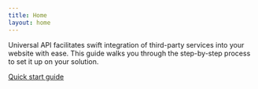 ```yaml
---
title: Home
layout: home
---
```


Universal API facilitates swift integration of third-party services into your website with ease. This guide walks you through the step-by-step process to set it up on your solution.

[Quick start guide](quick-start)
